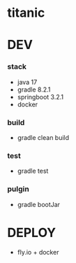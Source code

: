 # titanic

# DEV
### stack
- java 17
- gradle 8.2.1
- springboot 3.2.1
- docker

### build
- gradle clean build

### test
- gradle test

### pulgin
- gradle bootJar

# DEPLOY
- fly.io + docker
